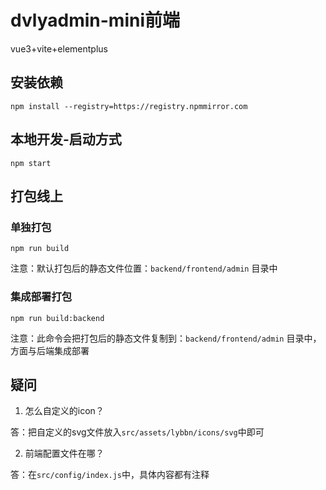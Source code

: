 # dvlyadmin-mini前端

vue3+vite+elementplus

## 安装依赖

```
npm install --registry=https://registry.npmmirror.com
```

## 本地开发-启动方式

```
npm start
```

## 打包线上

### 单独打包

```
npm run build
```

注意：默认打包后的静态文件位置：```backend/frontend/admin``` 目录中

### 集成部署打包

```
npm run build:backend
```

注意：此命令会把打包后的静态文件复制到：```backend/frontend/admin``` 目录中，方面与后端集成部署

## 疑问

1. 怎么自定义的icon？

答：把自定义的svg文件放入```src/assets/lybbn/icons/svg```中即可

2. 前端配置文件在哪？

答：在```src/config/index.js```中，具体内容都有注释